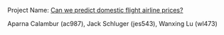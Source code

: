 Project Name: [Can we predict domestic flight airline prices?](https://github.com/jschluger/ORIE4741-Project)


Aparna Calambur (ac987), Jack Schluger (jes543), Wanxing Lu (wl473)
